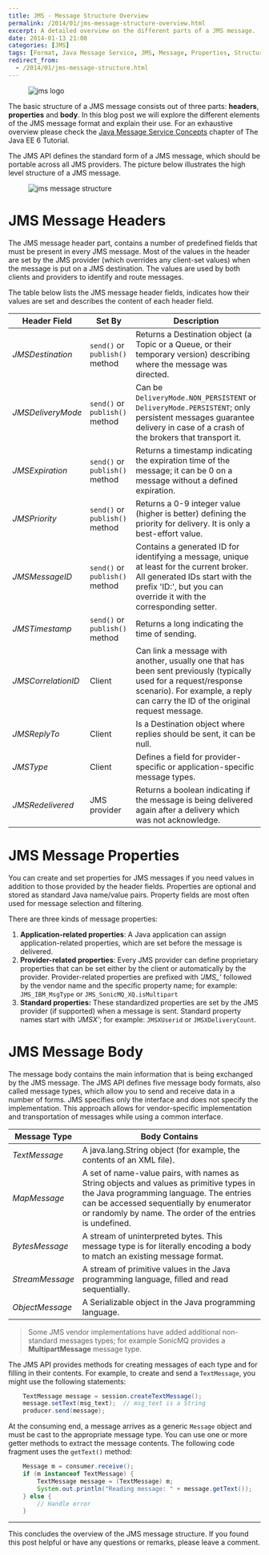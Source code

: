 ```yaml
---
title: JMS - Message Structure Overview
permalink: /2014/01/jms-message-structure-overview.html
excerpt: A detailed overview on the different parts of a JMS message.
date: 2014-01-13 21:00
categories: [JMS]
tags: [Format, Java Message Service, JMS, Message, Properties, Structure]
redirect_from:
  - /2014/01/jms-message-structure.html
---
```


<figure>
    <img src="{{ site.url }}/assets/images/logos/jms-logo.png" alt="jms logo" class="logo">
</figure>

The basic structure of a JMS message consists out of three parts: **headers**, **properties** and **body**. In this blog post we will explore the different elements of the JMS message format and explain their use. For an exhaustive overview please check the [Java Message Service Concepts](http://docs.oracle.com/javaee/6/tutorial/doc/bncdq.html) chapter of The Java EE 6 Tutorial.

The JMS API defines the standard form of a JMS message, which should be portable across all JMS providers. The picture below illustrates the high level structure of a JMS message.

<figure>
    <img src="{{ site.url }}/assets/images/jms/jms-message-structure.png" alt="jms message structure">
</figure>

# JMS Message Headers

The JMS message header part, contains a number of predefined fields that must be present in every JMS message. Most of the values in the header are set by the JMS provider (which overrides any client-set values) when the message is put on a JMS destination. The values are used by both clients and providers to identify and route messages.

The table below lists the JMS message header fields, indicates how their values are set and describes the content of each header field.

| Header Field                | Set By                         | Description                                                                                                                                                                                         |
| --------------------------- | ------------------------------ | --------------------------------------------------------------------------------------------------------------------------------------------------------------------------------------------------- |
| <var>JMSDestination</var>   | `send()` or `publish()` method | Returns a Destination object (a Topic or a Queue, or their temporary version) describing where the message was directed.                                                                            |
| <var>JMSDeliveryMode</var>  | `send()` or `publish()` method | Can be `DeliveryMode.NON_PERSISTENT` or `DeliveryMode.PERSISTENT`; only persistent messages guarantee delivery in case of a crash of the brokers that transport it.                                 |
| <var>JMSExpiration</var>    | `send()` or `publish()` method | Returns a timestamp indicating the expiration time of the message; it can be 0 on a message without a defined expiration.                                                                           |
| <var>JMSPriority</var>      | `send()` or `publish()` method | Returns a 0-9 integer value (higher is better) defining the priority for delivery. It is only a best-effort value.                                                                                  |
| <var>JMSMessageID</var>     | `send()` or `publish()` method | Contains a generated ID for identifying a message, unique at least for the current broker. All generated IDs start with the prefix 'ID:', but you can override it with the corresponding setter.    |
| <var>JMSTimestamp</var>     | `send()` or `publish()` method | Returns a long indicating the time of sending.                                                                                                                                                      |
| <var>JMSCorrelationID</var> | Client                         | Can link a message with another, usually one that has been sent previously (typically used for a request/response scenario). For example, a reply can carry the ID of the original request message. |
| <var>JMSReplyTo</var>       | Client                         | Is a Destination object where replies should be sent, it can be null.                                                                                                                               |
| <var>JMSType</var>          | Client                         | Defines a field for provider-specific or application-specific message types.                                                                                                                        |
| <var>JMSRedelivered</var>   | JMS provider                   | Returns a boolean indicating if the message is being delivered again after a delivery which was not acknowledge.                                                                                    |

# JMS Message Properties

You can create and set properties for JMS messages if you need values in addition to those provided by the header fields. Properties are optional and stored as standard Java name/value pairs. Property fields are most often used for message selection and filtering.

There are three kinds of message properties:
1. **Application-related properties**: A Java application can assign application-related properties, which are set before the message is delivered.
2. **Provider-related properties**: Every JMS provider can define proprietary properties that can be set either by the client or automatically by the provider. Provider-related properties are prefixed with <var>'JMS_'</var> followed by the vendor name and the specific property name; for example: `JMS_IBM_MsgType` or `JMS_SonicMQ_XQ.isMultipart`
3. **Standard properties:** These standardized properties are set by the JMS provider (if supported) when a message is sent. Standard property names start with <var>'JMSX'</var>; for example: `JMSXUserid` or `JMSXDeliveryCount`.

# JMS Message Body

The message body contains the main information that is being exchanged by the JMS message. The JMS API defines five message body formats, also called message types, which allow you to send and receive data in a number of forms. JMS specifies only the interface and does not specify the implementation. This approach allows for vendor-specific implementation and transportation of messages while using a common interface.

| Message Type             | Body Contains                                                                                                                                                                                                                              |
| ------------------------ | ------------------------------------------------------------------------------------------------------------------------------------------------------------------------------------------------------------------------------------------ |
| <var>TextMessage</var>   | A java.lang.String object (for example, the contents of an XML file).                                                                                                                                                                      |
| <var>MapMessage</var>    | A set of name-value pairs, with names as String objects and values as primitive types in the Java programming language. The entries can be accessed sequentially by enumerator or randomly by name. The order of the entries is undefined. |
| <var>BytesMessage</var>  | A stream of uninterpreted bytes. This message type is for literally encoding a body to match an existing message format.                                                                                                                   |
| <var>StreamMessage</var> | A stream of primitive values in the Java programming language, filled and read sequentially.                                                                                                                                               |
| <var>ObjectMessage</var> | A Serializable object in the Java programming language.                                                                                                                                                                                    |

> Some JMS vendor implementations have added additional non-standard messages types; for example SonicMQ provides a **MultipartMessage** message type.

The JMS API provides methods for creating messages of each type and for filling in their contents. For example, to create and send a `TextMessage`, you might use the following statements:

``` java
    TextMessage message = session.createTextMessage();
    message.setText(msg_text);  // msg_text is a String
    producer.send(message);
```

At the consuming end, a message arrives as a generic `Message` object and must be cast to the appropriate message type. You can use one or more getter methods to extract the message contents. The following code fragment uses the `getText()` method:

``` java
    Message m = consumer.receive();
    if (m instanceof TextMessage) {
        TextMessage message = (TextMessage) m;
        System.out.println("Reading message: " + message.getText());
    } else {
        // Handle error
    }
```

---

This concludes the overview of the JMS message structure. If you found this post helpful or have any questions or remarks, please leave a comment.